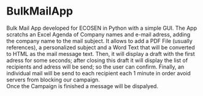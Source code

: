 # BulkMailApp
Bulk Mail App developed for ECOSEN in Python with a simple GUI.  The App scratchs an Excel Agenda of Company names and e-mail adress, adding the company name to the mail subject. 
It allows to add a PDF File (usually references), a personalized subject and a Word Text that will be converted to HTML as the mail message text. 
Then, it will display a draft with the first adress for some seconds; after closing this draft it will display the list of recipients and adress will be send; 
so the user can confirm. Finally, an individual mail will be send to each recipient each 1 minute in order avoid servers from blocking our campaign.  
Once the Campaign is finished a message will be dispalyed.
